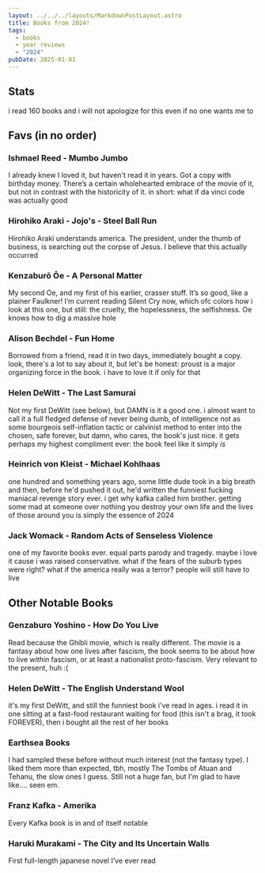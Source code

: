 ```yaml
---
layout: ../../../layouts/MarkdownPostLayout.astro
title: Books from 2024!
tags:
  - books
  - year reviews
  - "2024"
pubDate: 2025-01-01
---
```


## Stats 
i read 160 books and i will not apologize for this even if no one wants me to
## Favs (in no order)
### Ishmael Reed - Mumbo Jumbo
I already knew I loved it, but haven't read it in years. Got a copy with birthday money. There’s a certain wholehearted embrace of the movie of it, but not in contrast with the historicity of it. in short: what if da vinci code was actually good
### Hirohiko Araki - Jojo's - Steel Ball Run
Hirohiko Araki understands america. The president, under the thumb of business, is searching out the corpse of Jesus. I believe that this actually occurred 
### Kenzaburō Ōe - A Personal Matter
My second Oe, and my first of his earlier, crasser stuff. It’s so good, like a plainer Faulkner! I’m current reading Silent Cry now, which ofc colors how i look at this one, but still: the cruelty, the hopelessness, the selfishness. Oe knows how to dig a massive hole
### Alison Bechdel - Fun Home
Borrowed from a friend, read it in two days, immediately bought a copy. look, there's a lot to say about it, but let's be honest: proust is a major organizing force in the book. i have to love it if only for that
### Helen DeWitt - The Last Samurai
Not my first DeWitt (see below), but DAMN is it a good one. i almost want to call it a full fledged defense of never being dumb, of intelligence not as some bourgeois self-inflation tactic or calvinist method to enter into the chosen, safe forever, but damn, who cares, the book's just nice. it gets perhaps my highest compliment ever: the book feel like it simply _is_
### Heinrich von Kleist - Michael Kohlhaas
one hundred and something years ago, some little dude took in a big breath and then, before he'd pushed it out, he'd written the funniest fucking maniacal revenge story ever. i get why kafka called him brother. getting some mad at someone over nothing you destroy your own life and the lives of those around you is simply the essence of 2024
### Jack Womack - Random Acts of Senseless Violence
one of my favorite books ever. equal parts parody and tragedy. maybe i love it cause i was raised conservative. what if the fears of the suburb types were right? what if the america really was a terror? people will still have to live
## Other Notable Books
### Genzaburo Yoshino - How Do You Live
Read because the Ghibli movie, which is really different. The movie is a fantasy about how one lives after fascism, the book seems to be about how to live _within_ fascism, or at least a nationalist proto-fascism. Very relevant to the present, huh :(
### Helen DeWitt - The English Understand Wool
it's my first DeWitt, and still the funniest book i've read in ages. i read it in one sitting at a fast-food restaurant waiting for food (this isn't a brag, it took FOREVER), then i bought all the rest of her books
### Earthsea Books
I had sampled these before without much interest (not the fantasy type). I liked them more than expected, tbh, mostly The Tombs of Atuan and Tehanu, the slow ones I guess. Still not a huge fan, but I'm glad to have like.... seen em.
### Franz Kafka - Amerika
Every Kafka book is in and of itself notable
### Haruki Murakami - The City and Its Uncertain Walls
First full-length japanese novel I’ve ever read